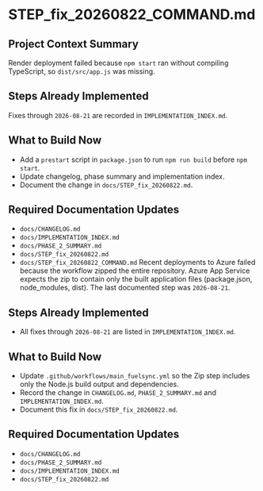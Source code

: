 # STEP_fix_20260822_COMMAND.md
## Project Context Summary
Render deployment failed because `npm start` ran without compiling TypeScript, so `dist/src/app.js` was missing.

## Steps Already Implemented
Fixes through `2026-08-21` are recorded in `IMPLEMENTATION_INDEX.md`.

## What to Build Now
- Add a `prestart` script in `package.json` to run `npm run build` before `npm start`.
- Update changelog, phase summary and implementation index.
- Document the change in `docs/STEP_fix_20260822.md`.

## Required Documentation Updates
- `docs/CHANGELOG.md`
- `docs/IMPLEMENTATION_INDEX.md`
- `docs/PHASE_2_SUMMARY.md`
- `docs/STEP_fix_20260822.md`
- `docs/STEP_fix_20260822_COMMAND.md`
Recent deployments to Azure failed because the workflow zipped the entire repository. Azure App Service expects the zip to contain only the built application files (package.json, node_modules, dist). The last documented step was `2026-08-21`.

## Steps Already Implemented
- All fixes through `2026-08-21` are listed in `IMPLEMENTATION_INDEX.md`.

## What to Build Now
- Update `.github/workflows/main_fuelsync.yml` so the Zip step includes only the Node.js build output and dependencies.
- Record the change in `CHANGELOG.md`, `PHASE_2_SUMMARY.md` and `IMPLEMENTATION_INDEX.md`.
- Document this fix in `docs/STEP_fix_20260822.md`.

## Required Documentation Updates
- `docs/CHANGELOG.md`
- `docs/PHASE_2_SUMMARY.md`
- `docs/IMPLEMENTATION_INDEX.md`
- `docs/STEP_fix_20260822.md`
